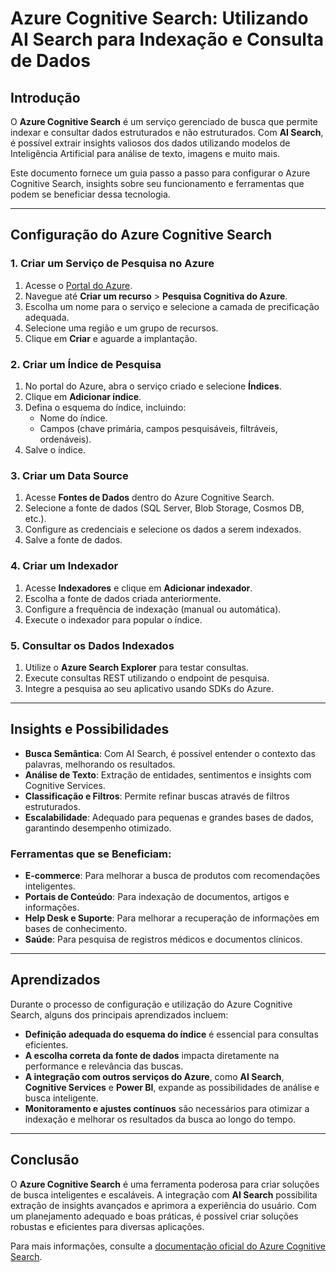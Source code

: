 # Azure Cognitive Search: Utilizando AI Search para Indexação e Consulta de Dados

## Introdução
O **Azure Cognitive Search** é um serviço gerenciado de busca que permite indexar e consultar dados estruturados e não estruturados. Com **AI Search**, é possível extrair insights valiosos dos dados utilizando modelos de Inteligência Artificial para análise de texto, imagens e muito mais.

Este documento fornece um guia passo a passo para configurar o Azure Cognitive Search, insights sobre seu funcionamento e ferramentas que podem se beneficiar dessa tecnologia.

---

## Configuração do Azure Cognitive Search

### 1. Criar um Serviço de Pesquisa no Azure
1. Acesse o [Portal do Azure](https://portal.azure.com/).
2. Navegue até **Criar um recurso** > **Pesquisa Cognitiva do Azure**.
3. Escolha um nome para o serviço e selecione a camada de precificação adequada.
4. Selecione uma região e um grupo de recursos.
5. Clique em **Criar** e aguarde a implantação.

### 2. Criar um Índice de Pesquisa
1. No portal do Azure, abra o serviço criado e selecione **Índices**.
2. Clique em **Adicionar índice**.
3. Defina o esquema do índice, incluindo:
   - Nome do índice.
   - Campos (chave primária, campos pesquisáveis, filtráveis, ordenáveis).
4. Salve o índice.

### 3. Criar um Data Source
1. Acesse **Fontes de Dados** dentro do Azure Cognitive Search.
2. Selecione a fonte de dados (SQL Server, Blob Storage, Cosmos DB, etc.).
3. Configure as credenciais e selecione os dados a serem indexados.
4. Salve a fonte de dados.

### 4. Criar um Indexador
1. Acesse **Indexadores** e clique em **Adicionar indexador**.
2. Escolha a fonte de dados criada anteriormente.
3. Configure a frequência de indexação (manual ou automática).
4. Execute o indexador para popular o índice.

### 5. Consultar os Dados Indexados
1. Utilize o **Azure Search Explorer** para testar consultas.
2. Execute consultas REST utilizando o endpoint de pesquisa.
3. Integre a pesquisa ao seu aplicativo usando SDKs do Azure.

---

## Insights e Possibilidades
- **Busca Semântica**: Com AI Search, é possível entender o contexto das palavras, melhorando os resultados.
- **Análise de Texto**: Extração de entidades, sentimentos e insights com Cognitive Services.
- **Classificação e Filtros**: Permite refinar buscas através de filtros estruturados.
- **Escalabilidade**: Adequado para pequenas e grandes bases de dados, garantindo desempenho otimizado.

### Ferramentas que se Beneficiam:
- **E-commerce**: Para melhorar a busca de produtos com recomendações inteligentes.
- **Portais de Conteúdo**: Para indexação de documentos, artigos e informações.
- **Help Desk e Suporte**: Para melhorar a recuperação de informações em bases de conhecimento.
- **Saúde**: Para pesquisa de registros médicos e documentos clínicos.

---

## Aprendizados
Durante o processo de configuração e utilização do Azure Cognitive Search, alguns dos principais aprendizados incluem:
- **Definição adequada do esquema do índice** é essencial para consultas eficientes.
- **A escolha correta da fonte de dados** impacta diretamente na performance e relevância das buscas.
- **A integração com outros serviços do Azure**, como **AI Search**, **Cognitive Services** e **Power BI**, expande as possibilidades de análise e busca inteligente.
- **Monitoramento e ajustes contínuos** são necessários para otimizar a indexação e melhorar os resultados da busca ao longo do tempo.

---

## Conclusão
O **Azure Cognitive Search** é uma ferramenta poderosa para criar soluções de busca inteligentes e escaláveis. A integração com **AI Search** possibilita extração de insights avançados e aprimora a experiência do usuário. Com um planejamento adequado e boas práticas, é possível criar soluções robustas e eficientes para diversas aplicações.

Para mais informações, consulte a [documentação oficial do Azure Cognitive Search](https://learn.microsoft.com/azure/search/).


